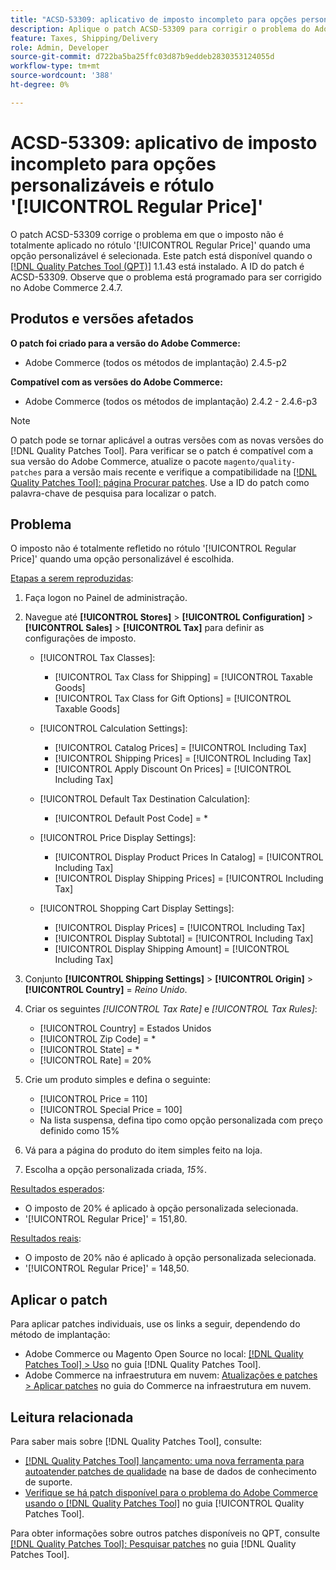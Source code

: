 ```yaml
---
title: "ACSD-53309: aplicativo de imposto incompleto para opções personalizáveis e rótulo [!UICONTROL Regular Price]"
description: Aplique o patch ACSD-53309 para corrigir o problema do Adobe Commerce em que o imposto não é totalmente aplicado no rótulo '[!UICONTROL Regular Price]' quando uma opção personalizável é selecionada.
feature: Taxes, Shipping/Delivery
role: Admin, Developer
source-git-commit: d722ba5ba25ffc03d87b9eddeb2830353124055d
workflow-type: tm+mt
source-wordcount: '388'
ht-degree: 0%

---
```


# ACSD-53309: aplicativo de imposto incompleto para opções personalizáveis e rótulo &#39;[!UICONTROL Regular Price]&#39;

O patch ACSD-53309 corrige o problema em que o imposto não é totalmente aplicado no rótulo &#39;[!UICONTROL Regular Price]&#39; quando uma opção personalizável é selecionada. Este patch está disponível quando o [[!DNL Quality Patches Tool (QPT)]](https://experienceleague.adobe.com/en/docs/commerce-knowledge-base/kb/announcements/commerce-announcements/magento-quality-patches-released-new-tool-to-self-serve-quality-patches) 1.1.43 está instalado. A ID do patch é ACSD-53309. Observe que o problema está programado para ser corrigido no Adobe Commerce 2.4.7.

## Produtos e versões afetados

**O patch foi criado para a versão do Adobe Commerce:**

* Adobe Commerce (todos os métodos de implantação) 2.4.5-p2

**Compatível com as versões do Adobe Commerce:**

* Adobe Commerce (todos os métodos de implantação) 2.4.2 - 2.4.6-p3

>[!NOTE]
>
>O patch pode se tornar aplicável a outras versões com as novas versões do [!DNL Quality Patches Tool]. Para verificar se o patch é compatível com a sua versão do Adobe Commerce, atualize o pacote `magento/quality-patches` para a versão mais recente e verifique a compatibilidade na [[!DNL Quality Patches Tool]: página Procurar patches](https://experienceleague.adobe.com/tools/commerce-quality-patches/index.html). Use a ID do patch como palavra-chave de pesquisa para localizar o patch.

## Problema

O imposto não é totalmente refletido no rótulo &#39;[!UICONTROL Regular Price]&#39; quando uma opção personalizável é escolhida.

<u>Etapas a serem reproduzidas</u>:

1. Faça logon no Painel de administração.
1. Navegue até **[!UICONTROL Stores]** > **[!UICONTROL Configuration]** > **[!UICONTROL Sales]** > **[!UICONTROL Tax]** para definir as configurações de imposto.

   * [!UICONTROL Tax Classes]:

      * [!UICONTROL Tax Class for Shipping] = [!UICONTROL Taxable Goods]
      * [!UICONTROL Tax Class for Gift Options] = [!UICONTROL Taxable Goods]

   * [!UICONTROL Calculation Settings]:

      * [!UICONTROL Catalog Prices] = [!UICONTROL Including Tax]
      * [!UICONTROL Shipping Prices] = [!UICONTROL Including Tax]
      * [!UICONTROL Apply Discount On Prices] = [!UICONTROL Including Tax]

   * [!UICONTROL Default Tax Destination Calculation]:

      * [!UICONTROL Default Post Code] = *

   * [!UICONTROL Price Display Settings]:

      * [!UICONTROL Display Product Prices In Catalog] = [!UICONTROL Including Tax]
      * [!UICONTROL Display Shipping Prices] = [!UICONTROL Including Tax]

   * [!UICONTROL Shopping Cart Display Settings]:

      * [!UICONTROL Display Prices] = [!UICONTROL Including Tax]
      * [!UICONTROL Display Subtotal] = [!UICONTROL Including Tax]
      * [!UICONTROL Display Shipping Amount] = [!UICONTROL Including Tax]

1. Conjunto **[!UICONTROL Shipping Settings]** > **[!UICONTROL Origin]** > **[!UICONTROL Country]** = *Reino Unido*.

1. Criar os seguintes *[!UICONTROL Tax Rate]* e *[!UICONTROL Tax Rules]*:

   * [!UICONTROL Country] = Estados Unidos
   * [!UICONTROL Zip Code] = *
   * [!UICONTROL State] = *
   * [!UICONTROL Rate] = 20%
1. Crie um produto simples e defina o seguinte:
   * [!UICONTROL Price = 110]
   * [!UICONTROL Special Price = 100]
   * Na lista suspensa, defina tipo como opção personalizada com preço definido como 15%
1. Vá para a página do produto do item simples feito na loja.
1. Escolha a opção personalizada criada, *15%*.

<u>Resultados esperados</u>:

* O imposto de 20% é aplicado à opção personalizada selecionada.
* &#39;[!UICONTROL Regular Price]&#39; = 151,80.

<u>Resultados reais</u>:

* O imposto de 20% não é aplicado à opção personalizada selecionada.
* &#39;[!UICONTROL Regular Price]&#39; = 148,50.

## Aplicar o patch

Para aplicar patches individuais, use os links a seguir, dependendo do método de implantação:

* Adobe Commerce ou Magento Open Source no local: [[!DNL Quality Patches Tool] > Uso](https://experienceleague.adobe.com/docs/commerce-operations/tools/quality-patches-tool/usage.html) no guia [!DNL Quality Patches Tool].
* Adobe Commerce na infraestrutura em nuvem: [Atualizações e patches > Aplicar patches](https://experienceleague.adobe.com/docs/commerce-cloud-service/user-guide/develop/upgrade/apply-patches.html) no guia do Commerce na infraestrutura em nuvem.

## Leitura relacionada

Para saber mais sobre [!DNL Quality Patches Tool], consulte:

* [[!DNL Quality Patches Tool] lançamento: uma nova ferramenta para autoatender patches de qualidade](https://experienceleague.adobe.com/en/docs/commerce-knowledge-base/kb/announcements/commerce-announcements/magento-quality-patches-released-new-tool-to-self-serve-quality-patches) na base de dados de conhecimento de suporte.
* [Verifique se há patch disponível para o problema do Adobe Commerce usando o  [!DNL Quality Patches Tool]](/help/tools/quality-patches-tool/patches-available-in-qpt/check-patch-for-magento-issue-with-magento-quality-patches.md) no guia [!UICONTROL Quality Patches Tool].


Para obter informações sobre outros patches disponíveis no QPT, consulte [[!DNL Quality Patches Tool]: Pesquisar patches](https://experienceleague.adobe.com/tools/commerce-quality-patches/index.html) no guia [!DNL Quality Patches Tool].
